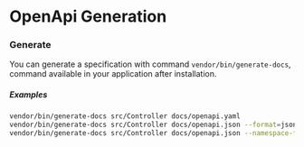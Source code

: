 # OpenApi Generation

### Generate
You can generate a specification with command `vendor/bin/generate-docs`, command available in your application after installation.

##### Examples
```bash
vendor/bin/generate-docs src/Controller docs/openapi.yaml
vendor/bin/generate-docs src/Controller docs/openapi.json --format=json
vendor/bin/generate-docs src/Controller docs/openapi.json --namespace-filter=PublicApp
```
